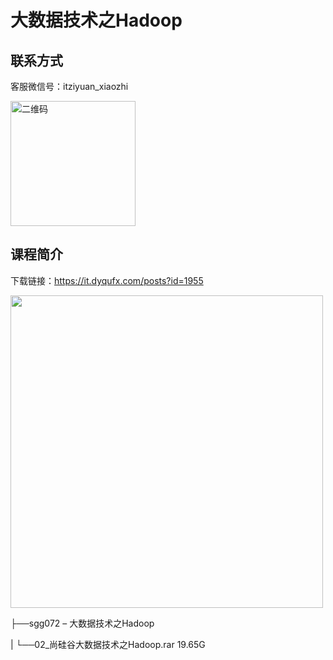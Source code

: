 # 大数据技术之Hadoop

## 联系方式

客服微信号：itziyuan_xiaozhi

<img src="https://ziyuanyun.oss-cn-guangzhou.aliyuncs.com/common/20240614073449/666b82192834a.jpg" width="200" height="200" alt="二维码">

## 课程简介

下载链接：https://it.dyqufx.com/posts?id=1955

<img src="https://ziyuanyun.oss-cn-guangzhou.aliyuncs.com/yun/20240515183613/6644901d84e4e.jpg" width="500" alt="">

  ├──sgg072 &#8211; 大数据技术之Hadoop

 | └──02_尚硅谷大数据技术之Hadoop.rar 19.65G

  